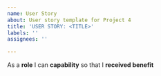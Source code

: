 ```yaml
---
name: User Story
about: User story template for Project 4
title: 'USER STORY: <TITLE>'
labels: ''
assignees: ''

---
```


As a **role** I can **capability** so that I **received benefit**
